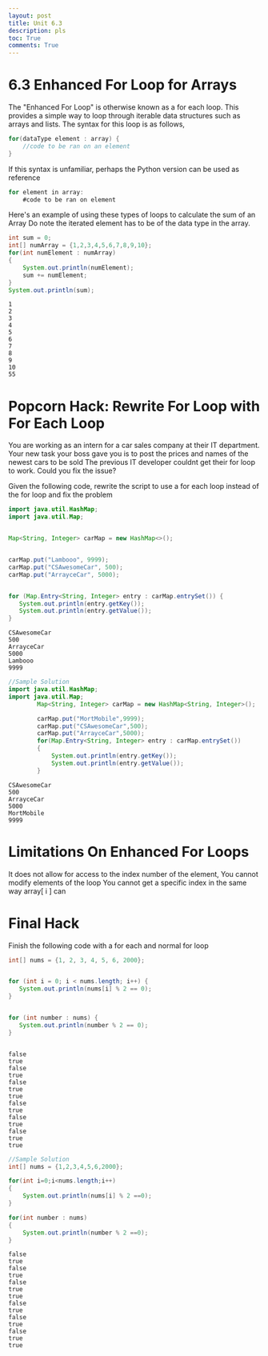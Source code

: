 ```yaml
---
layout: post
title: Unit 6.3
description: pls
toc: True
comments: True
---
```


# 6.3 Enhanced For Loop for Arrays

The "Enhanced For Loop" is otherwise known as a for each loop.
This provides a simple way to loop through iterable data structures such as arrays and lists. 
The syntax for this loop is as follows,


```Java
for(dataType element : array) { 
    //code to be ran on an element
}
```

If this syntax is unfamiliar, perhaps the Python version can be used as reference


```Java
for element in array:
    #code to be ran on element
```

Here's an example of using these types of loops to calculate the sum of an Array
Do note the iterated element has to be of the data type in the array. 


```Java
int sum = 0;
int[] numArray = {1,2,3,4,5,6,7,8,9,10};
for(int numElement : numArray)
{
    System.out.println(numElement);
    sum += numElement;
}
System.out.println(sum);
```

    1
    2
    3
    4
    5
    6
    7
    8
    9
    10
    55


# Popcorn Hack: Rewrite For Loop with For Each Loop

You are working as an intern for a car sales company at their IT department. 
Your new task your boss gave you is to post the prices and names of the newest cars to be sold
The previous IT developer couldnt get their for loop to work.
Could you fix the issue?


Given the following code, rewrite the script to use a for each loop instead of the for loop and fix the problem


```Java
import java.util.HashMap;
import java.util.Map;


Map<String, Integer> carMap = new HashMap<>();


carMap.put("Lambooo", 9999);
carMap.put("CSAwesomeCar", 500);
carMap.put("ArrayceCar", 5000);


for (Map.Entry<String, Integer> entry : carMap.entrySet()) {
   System.out.println(entry.getKey());
   System.out.println(entry.getValue());
}

```

    CSAwesomeCar
    500
    ArrayceCar
    5000
    Lambooo
    9999



```Java
//Sample Solution
import java.util.HashMap;
import java.util.Map;
        Map<String, Integer> carMap = new HashMap<String, Integer>();

        carMap.put("MortMobile",9999);
        carMap.put("CSAwesomeCar",500);
        carMap.put("ArrayceCar",5000);
        for(Map.Entry<String, Integer> entry : carMap.entrySet())
        {
            System.out.println(entry.getKey());
            System.out.println(entry.getValue());
        }
```

    CSAwesomeCar
    500
    ArrayceCar
    5000
    MortMobile
    9999


# Limitations On Enhanced For Loops

It does not allow for access to the index number of the element,
You cannot modify elements of the loop
You cannot get a specific index in the same way array[ i ] can

# Final Hack
Finish the following code with a for each and normal for loop



```Java
int[] nums = {1, 2, 3, 4, 5, 6, 2000};


for (int i = 0; i < nums.length; i++) {
   System.out.println(nums[i] % 2 == 0);
}


for (int number : nums) {
   System.out.println(number % 2 == 0);
}



```

    false
    true
    false
    true
    false
    true
    true
    false
    true
    false
    true
    false
    true
    true



```Java
//Sample Solution
int[] nums = {1,2,3,4,5,6,2000};

for(int i=0;i<nums.length;i++)
{
    System.out.println(nums[i] % 2 ==0);
}

for(int number : nums)
{
    System.out.println(number % 2 ==0);
}
```

    false
    true
    false
    true
    false
    true
    true
    false
    true
    false
    true
    false
    true
    true



